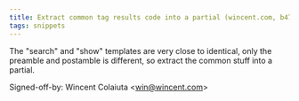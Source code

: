 ```yaml
---
title: Extract common tag results code into a partial (wincent.com, b470ec6)
tags: snippets
---
```


The "search" and "show" templates are very close to identical, only the preamble and postamble is different, so extract the common stuff into a partial.

Signed-off-by: Wincent Colaiuta &lt;win@wincent.com&gt;
